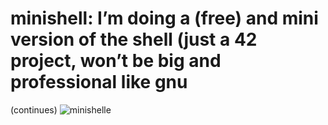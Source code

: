 # minishell: I’m doing a (free) and mini version of the shell (just a 42 project, won’t be big and professional like gnu
(continues)
![minishelle](https://github.com/kursatpolatci/minishell/assets/89658856/8cd11343-43f8-430b-ac8f-d9426fe1e083)

